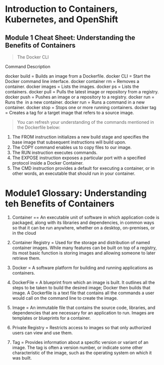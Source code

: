 # Introduction to Containers, Kubernetes, and OpenShift

## Module 1 Cheat Sheet: Understanding the Benefits of Containers

> The Docker CLI

Command Description

docker build = Builds an image from a Dockerfile.
docker CLI = Start the Docker command line interface.
docker container rm = Removes a container.
docker images = Lists the images.
docker ps = Lists the containers.
docker pull = Pulls the latest image or repository from a registry.
docker push = Pushes an image or a repository to a registry.
docker run = Runs the <image name> in a new container.
docker run = Runs a command in a new container.
docker stop = Stops one or more running containers.
docker tag = Creates a tag for a target image that refers to a source image.

> You can refresh your understanding of the commands mentioned in the Dockerfile below:

1. The FROM instruction initializes a new build stage and specifies the base image that subsequent instructions will build upon.
2. The COPY command enables us to copy files to our image.
3. The RUN instruction executes commands.
4. The EXPOSE instruction exposes a particular port with a specified protocol inside a Docker Container.
5. The CMD instruction provides a default for executing a container, or in other words, an executable that should run in your container.

# Module1 Glossary: Understanding teh Benefits of Containers

1. Container == An executable unit of software in which application
   code is packaged, along with its libraries and
   dependencies, in common ways so that it can be run
   anywhere, whether on a desktop, on-premises, or in the
   cloud

2. Container Registry = Used for the storage and distribution of named
   container images. While many features can be built on
   top of a registry, its most basic function is storing
   images and allowing someone to later retrieve them.

3. Docker = A software platform for building and running
   applications as containers.

4. DockerFile = A blueprint from which an image is built. It outlines
   all the steps to be taken to build the desired image;
   Docker then builds that image. A Dockerfile is a text
   file that contains all the commands a user would call
   on the command line to create the image.

5. Image = An immutable file that contains the source code,
   libraries, and dependencies that are necessary for an
   application to run. Images are templates or blueprints
   for a container.

6. Private Registry = Restricts access to images so that only authorized
   users can view and use them.

7. Tag = Provides information about a specific version or
   variant of an image. The tag is often a version number,
   or indicate some other characteristic of the
   image, such as the operating system on which it was
   built.
